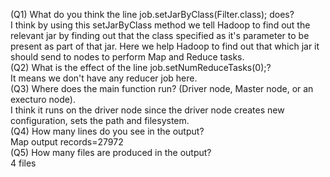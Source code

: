 (Q1) What do you think the line job.setJarByClass(Filter.class); does? <br />
I think by using this setJarByClass method we tell Hadoop to find out the relevant jar by finding out that the class specified as it's parameter to be present as part of that jar. 
Here we help Hadoop to find out that which jar it should send to nodes to perform Map and Reduce tasks.<br />
(Q2) What is the effect of the line job.setNumReduceTasks(0);? <br />
It means we don't have any reducer job here.<br />
(Q3) Where does the main function run? (Driver node, Master node, or an execturo node).<br />
I think it runs on the driver node since the driver node creates new configuration, sets the path and filesystem.<br />
(Q4) How many lines do you see in the output?<br />
Map output records=27972<br />
(Q5) How many files are produced in the output?<br />
4 files 
